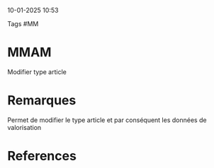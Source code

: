10-01-2025 10:53

Tags #MM 

# MMAM

Modifier type article
# Remarques

Permet de modifier le type article et par conséquent les données de valorisation
# References